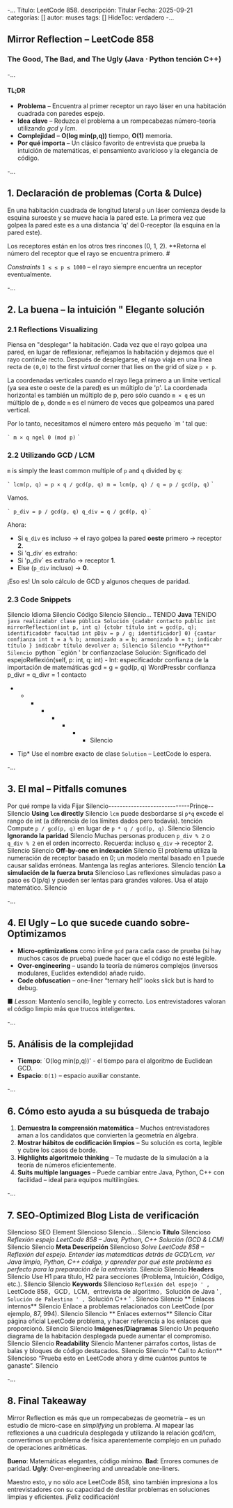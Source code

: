 -...
Título: LeetCode 858.
descripción: Titular
Fecha: 2025-09-21
categorías: []
autor: muses
tags: []
HideToc: verdadero
-...
## Mirror Reflection – LeetCode 858
### The Good, The Bad, and The Ugly (Java ⋅ Python tención C++)

-...

#### TL;DR
- **Problema** – Encuentra al primer receptor un rayo láser en una habitación cuadrada con paredes espejo.
- **Idea clave** – Reduzca el problema a un rompecabezas número-teoría utilizando *gcd* y *lcm*.
- **Complejidad** – **O(log min(p,q))** tiempo, **O(1)** memoria.
- **Por qué importa** – Un clásico favorito de entrevista que prueba la intuición de matemáticas, el pensamiento avaricioso y la elegancia de código.

-...

## 1. Declaración de problemas (Corta & Dulce)

En una habitación cuadrada de longitud lateral `p` un láser comienza desde la esquina suroeste y se mueve hacia la pared este.
La primera vez que golpea la pared este es a una distancia 'q' del 0-receptor (la esquina en la pared este).

Los receptores están en los otros tres rincones (0, 1, 2).
**Retorna el número del receptor que el rayo se encuentra primero. #

*Constraints*
`1 ≤ ≤ p ≤ 1000` – el rayo siempre encuentra un receptor eventualmente.

-...

## 2. La buena – la intuición " Elegante solución

### 2.1 Reflections Visualizing

Piensa en "desplegar" la habitación.
Cada vez que el rayo golpea una pared, en lugar de reflexionar, reflejamos la habitación y dejamos que el rayo continúe recto.
Después de desplegarse, el rayo viaja en una línea recta de `(0,0)` to the first *virtual* corner that lies on the grid of size `p × p`.

La coordenadas verticales cuando el rayo llega primero a un límite vertical (ya sea este o oeste de la pared) es un múltiplo de 'p'.
La coordenada horizontal es también un múltiplo de p, pero sólo cuando `m × q` es un múltiplo de `p`, donde `m` es el número de veces que golpeamos una pared vertical.

Por lo tanto, necesitamos el número entero más pequeño `m ' tal que:

`` `
m × q ngel 0 (mod p)
`` `

### 2.2 Utilizando GCD / LCM

`m` is simply the least common multiple of `p` and `q` divided by `q`:

`` `
lcm(p, q) = p × q / gcd(p, q)
m = lcm(p, q) / q = p / gcd(p, q)
`` `

Vamos.

`` `
p_div = p / gcd(p, q)
q_div = q / gcd(p, q)
`` `

Ahora:

- Si `q_div` es incluso → el rayo golpea la pared **oeste** primero → receptor **2**.
- Si 'q_div` es extraño:
- Si 'p_div` es extraño → receptor **1**.
- Else (`p_div` incluso) → **0**.

¡Eso es! Un solo cálculo de GCD y algunos cheques de paridad.

### 2.3 Code Snippets

Silencio Idioma Silencio Código Silencio
Silencio...
TENIDO **Java** TENIDO ``java realizadabr clase pública Solución {cadabr contacto public int mirrorReflection(int p, int q) {ctobr título int = gcd(p, q); identificadobr facultad int pDiv = p / g; identificador] 0) {cantar confianza int t = a % b; armonizado a = b; armonizado b = t; indicabr título } indicabr título devolver a; Silencio
Silencio **Python** Silencio ``python ``egión ' br confianzaclase Solución: Significado del espejoReflexión(self, p: int, q: int) - Int: especificadobr confianza de la importación de matemáticas gcd = g = gqd(p, q) WordPressbr confianza p_divr = q_divr = 1 contacto
* * * * * * * * Silencio

* Tip* Use el nombre exacto de clase `Solution` – LeetCode lo espera.

-...

## 3. El mal – Pitfalls comunes

Por qué rompe la vida Fijar
Silencio-----------------------------Prince--
Silencio **Using `lcm` directly** Silencio `lcm` puede desbordarse si `p*q` excede el rango de int (a diferencia de los límites dados pero todavía). tención Compute `p / gcd(p, q)` en lugar de `p * q / gcd(p, q)`. Silencio
Silencio **Ignorando la paridad** Silencio Muchas personas producen `p_div % 2` o `q_div % 2` en el orden incorrecto. Recuerda: incluso `q_div` → receptor 2. Silencio
Silencio **Off‐by-one en indexación** Silencio El problema utiliza la numeración de receptor basado en 0; un modelo mental basado en 1 puede causar salidas erróneas. Mantenga las reglas anteriores. Silencio
tención **La simulación de la fuerza bruta** Silencioso Las reflexiones simuladas paso a paso es O(p/q) y pueden ser lentas para grandes valores. Usa el atajo matemático. Silencio

-...

## 4. El Ugly – Lo que sucede cuando sobre-Optimizamos

- **Micro-optimizations** como inline `gcd` para cada caso de prueba (si hay muchos casos de prueba) puede hacer que el código no esté legible.
- **Over-engineering** – usando la teoría de números complejos (inversos modulares, Euclides extendido) añade ruido.
- **Code obfuscation** – one-liner “ternary hell” looks slick but is hard to debug.

■ *Lesson*: Mantenlo sencillo, legible y correcto. Los entrevistadores valoran el código limpio más que trucos inteligentes.

-...

## 5. Análisis de la complejidad

- **Tiempo**: `O(log min(p,q))' - el tiempo para el algoritmo de Euclidean GCD.
- **Espacio**: `O(1)` – espacio auxiliar constante.

-...

## 6. Cómo esto ayuda a su búsqueda de trabajo

1. **Demuestra la comprensión matemática** – Muchos entrevistadores aman a los candidatos que convierten la geometría en álgebra.
2. **Mostrar hábitos de codificación limpios** – Su solución es corta, legible y cubre los casos de borde.
3. **Highlights algoritmoic thinking** – Te mudaste de la simulación a la teoría de números eficientemente.
4. **Suits multiple languages** – Puede cambiar entre Java, Python, C++ con facilidad – ideal para equipos multilingües.

-...

## 7. SEO‐Optimized Blog Lista de verificación

Silencioso SEO Element Silencioso
Silencio...
Silencio **Título** Silencioso *Reflexión espejo LeetCode 858 – Java, Python, C++ Solución (GCD & LCM)* Silencio
Silencio **Meta Descripción** Silencioso *Solve LeetCode 858 – Reflexión del espejo. Entender las matemáticas detrás de GCD/Lcm, ver Java limpio, Python, C++ código, y aprender por qué este problema es perfecto para la preparación de la entrevista.* Silencio
Silencio **Headers** Silencio Use H1 para título, H2 para secciones (Problema, Intuición, Código, etc.). Silencio
Silencio **Keywords** Silencioso `Reflexión del espejo ' , `LeetCode 858`, `GCD`, `LCM`, `entrevista de algoritmo`, `Solución de Java ' , `Solución de Palestina ' , `Solución C++ ' . Silencio
Silencio ** Enlaces internos** Silencio Enlace a problemas relacionados con LeetCode (por ejemplo, 87, 994). Silencio
Silencio ** Enlaces externos** Silencio Citar página oficial LeetCode problema, y hacer referencia a los enlaces que proporcionó. Silencio
Silencio **Imágenes/Diagramas** Silencio Un pequeño diagrama de la habitación desplegada puede aumentar el compromiso. Silencio
Silencio **Readability** Silencio Mantener párrafos cortos, listas de balas y bloques de código destacados. Silencio
Silencio ** Call to Action** Silencioso “Prueba esto en LeetCode ahora y dime cuántos puntos te ganaste”. Silencio

-...

## 8. Final Takeaway

Mirror Reflection es más que un rompecabezas de geometría – es un estudio de micro-case en *simplifying* un problema.
Al mapear las reflexiones a una cuadrícula desplegada y utilizando la relación gcd/lcm, convertimos un problema de física aparentemente complejo en un puñado de operaciones aritméticas.

**Bueno**: Matemáticas elegantes, código mínimo.
**Bad**: Errores comunes de paridad.
**Ugly**: Over-engineering and unreadable one-liners.

Maestro esto, y no sólo ace LeetCode 858, sino también impresiona a los entrevistadores con su capacidad de destilar problemas en soluciones limpias y eficientes. ¡Feliz codificación!
